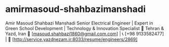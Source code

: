 # amirmasoud-shahbazimanshadi
Amir Masoud Shahbazi Manshadi Senior Electrical Engineer | Expert in Green School Development | Technology &amp; Innovation Specialist  📍 Tehran &amp; Yazd, Iran 📧 [masoud.shahbazi1860@gmail.com.com] | 📞 [+98 9133582477] | 🔗 [http://service.yazdnezam.ir:8033/resume/engineers/2869]
